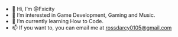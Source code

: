- 👋 Hi, I’m @Fxicity
- 👀 I’m interested in Game Development, Gaming and Music.
- 🌱 I’m currently learning How to Code.
- 📫 If you want to, you can email me at rossdarcy0105@gmail.com
